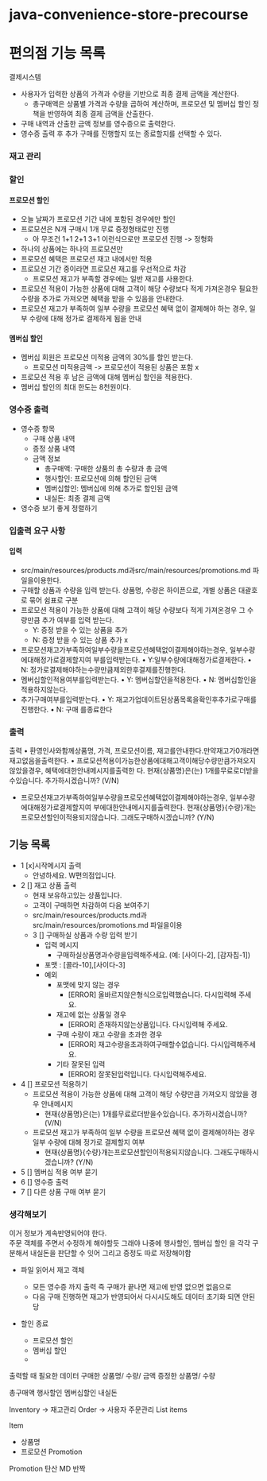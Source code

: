# java-convenience-store-precourse
# 편의점 기능 목록

결제시스템

- 사용자가 입력한 상품의 가격과 수량을 기반으로 최종 결제 금액을 계산한다.
    - 총구매액은 상품별 가격과 수량을 곱하여 계산하며, 프로모션 및 멤버십 할인 정책을 반영하여 최종 결제 금액을 산출한다.
- 구매 내역과 산출한 금액 정보를 영수증으로 출력한다.
- 영수증 출력 후 추가 구매를 진행할지 또는 종료할지를 선택할 수 있다.


### 재고 관리

### 할인

#### 프로모션 할인
- 오늘 날짜가 프로모션 기간 내에 포함된 경우에만 할인
- 프로모션은 N개 구매시 1개 무료 증정형태로만 진행
    - 아 무조건 1+1 2+1 3+1 이런식으로만 프로모션 진행 -> 정형화
- 하나의 상품에는 하나의 프로모션만
- 프로모션 혜택은 프로모션 재고 내에서만 적용
- 프로모션 기간 중이라면 프로모션 재고를 우선적으로 차감
    - 프로모션 재고가 부족할 경우에는 일반 재고를 사용한다.
- 프로모션 적용이 가능한 상품에 대해 고객이 해당 수량보다 적게 가져온경우 필요한 수량을 추가로 가져오면 혜택을 받을 수 있음을 안내한다.
- 프로모션 재고가 부족하여 일부 수량을 프로모션 혜택 없이 결제해야 하는 경우, 일부 수량에 대해 정가로 결제하게 됨을 안내

#### 멤버십 할인

- 멤버십 회원은 프로모션 미적용 금액의 30%를 할인 받는다.
    - 프로모션 미적용금액 -> 프로모션이 적용된 상품은 포함 x
- 프로모션 적용 후 남은 금액에 대해 멤버십 할인을 적용한다.
- 멤버십 할인의 최대 한도는 8천원이다.

### 영수증 출력

- 영수증 항목
    - 구매 상품 내역
    - 증정 상품 내역
    - 금액 정보
        - 총구매액: 구매한 상품의 총 수량과 총 금액
        - 행사할인: 프로모션에 의해 할인된 금액
        - 멤버십할인: 멤버십에 의해 추가로 할인된 금액
        - 내실돈: 최종 결제 금액
- 영수증 보기 좋게 정렬하기


### 입출력 요구 사항

#### 입력

- src/main/resources/products.md과src/main/resources/promotions.md 파일을이용한다.
- 구매할 상품과 수량을 입력 받는다. 상품명, 수량은 하이픈으로, 개별 상품은 대괄호로 묶어 쉼표로 구분
- 프로모션 적용이 가능한 상품에 대해 고객이 해당 수량보다 적게 가져온경우 그 수량만큼 추가 여부를 입력 받는다.
    - Y: 증정 받을 수 있는 상품을 추가
    - N: 증정 받을 수 있는 상품 추가 x
- 프로모션재고가부족하여일부수량을프로모션혜택없이결제해야하는경우, 일부수량에대해정가로결제할지여 부를입력받는다.
  • Y:일부수량에대해정가로결제한다.
  • N: 정가로결제해야하는수량만큼제외한후결제를진행한다.
- 멤버십할인적용여부를입력받는다.
  • Y: 멤버십할인을적용한다.
  • N: 멤버십할인을적용하지않는다.
- 추가구매여부를입력받는다.
  • Y: 재고가업데이트된상품목록을확인후추가로구매를진행한다.
  • N: 구매 를종료한다

### 출력

출력
• 환영인사와함께상품명, 가격, 프로모션이름, 재고를안내한다.만약재고가0개라면재고없음을출력한다.
• 프로모션적용이가능한상품에대해고객이해당수량만큼가져오지않았을경우, 혜택에대한안내메시지를출력한
다.
현재{상품명}은(는) 1개를무료로더받을수있습니다. 추가하시겠습니까? (V/N)
- 프로모션재고가부족하여일부수량을프로모션혜택없이결제해야하는경우, 일부수량에대해정가로결제할지여 부에대한안내메시지를출력한다.
  현재{상품명}{수량}개는프로모션할인이적용되지않습니다. 그래도구매하시겠습니까? (Y/N)



## 기능 목록

- 1 [x]시작메시지 출력
    - 안녕하세요. W편의점입니다.
- 2 [] 재고 상품 출력
    - 현재 보유하고있는 상품입니다.
    - 고객이 구매하면 차감하여 다음 보여주기
    - src/main/resources/products.md과src/main/resources/promotions.md 파일을이용
    - 3 [] 구매하실 상품과 수량 입력 받기
        - 입력 메시지
            - 구매하실상품명과수량을입력해주세요. (예: [사이다-2], [감자칩-1])
        - 포맷 : [콜라-10],[사이다-3]
        - 예외
            - 포맷에 맞지 않는 경우
                - [ERROR] 올바르지않은형식으로입력했습니다. 다시입력해 주세
                  요.
            - 재고에 없는 상품일 경우
                - [ERROR] 존재하지않는상품입니다. 다시입력해 주세요.
            - 구매 수량이 재고 수량을 초과한 경우
                -  [ERROR] 재고수량을초과하여구매할수없습니다. 다시입력해주세요.
            - 기타 잘못된 입력
                - [ERROR] 잘못된입력입니다. 다시입력해주세요.
- 4 [] 프로모션 적용하기
    - 프로모션 적용이 가능한 상품에 대해 고객이 해당 수량만큼 가져오지 않았을 경우 안내메시지
        - 현재{상품명}은(는) 1개를무료로더받을수있습니다. 추가하시겠습니까? (V/N)
    - 프로모션 재고가 부족하여 일부 수량을 프로모션 혜택 없이 결제해야하는 경우 일부 수량에 대해 정가로 결제할지 여부
        - 현재{상품명}{수량}개는프로모션할인이적용되지않습니다. 그래도구매하시겠습니까? (Y/N)
- 5 [] 멤버십 적용 여부 묻기
- 6 [] 영수증 출력
- 7 [] 다른 상품 구매 여부 묻기



### 생각해보기

이거 정보가 계속반영되어야 한다.  
주문 객체를 주면서 수정하게 해야할듯
그래야 나중에 행사할인, 멤버십 할인 을 각각 구분해서 내실돈을 판단할 수 잇어
그리고 증정도 따로 저장해야함


- 파일 읽어서 재고 객체
    - 모든 영수증 까지 출력 즉 구매가 끝나면 재고에 반영  없으면 없음으로
    - 다음 구매 진행하면 재고가 반영되어서 다시시도해도 데이터 초기화 되면 안된당

- 할인 종료
    - 프로모션 할인
    - 멤버십 할인
    -


출력할 때 필요한 데이터
구매한 상품명/ 수량/ 금액
증정한 상품명/ 수량

총구매액
행사할인
멤버십할인
내실돈

Inventory -> 재고관리
Order -> 사용자 주문관리
List<Item> items

Item
- 상품명
- 프로모션 Promotion

Promotion
탄산
MD
반짝
